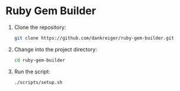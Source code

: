 # Ruby Gem Builder


1.  Clone the repository:

    ```sh
    git clone https://github.com/dankreiger/ruby-gem-builder.git
    ```

2.  Change into the project directory:

    ```sh
    cd ruby-gem-builder
    ```

3.  Run the script:

    ```sh
    ./scripts/setup.sh
    ```
